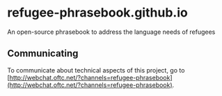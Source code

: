 # refugee-phrasebook.github.io
An open-source phrasebook to address the language needs of refugees

## Communicating
To communicate about technical aspects of this project, go to  [http://webchat.oftc.net/?channels=refugee-phrasebook](http://webchat.oftc.net/?channels=refugee-phrasebook).
